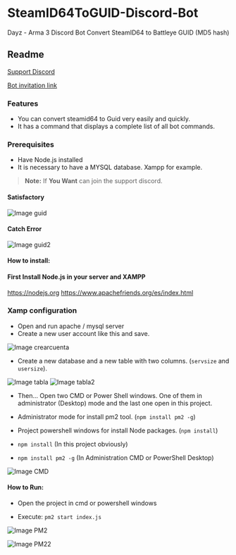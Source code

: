 # SteamID64ToGUID-Discord-Bot
Dayz - Arma 3 Discord Bot Convert SteamID64 to Battleye GUID (MD5 hash)

## Readme
[Support Discord](https://discord.gg/M3FvUq8)

[Bot invitation link](https://discord.com/api/oauth2/authorize?client_id=706139732073250860&permissions=537394240&scope=bot)

### Features
- You can convert steamid64 to Guid very easily and quickly.
- It has a command that displays a complete list of all bot commands.

### Prerequisites
- Have Node.js installed
- It is necessary to have a MYSQL database. Xampp for example.

> **Note:** If **You Want** can join the support discord.

#### Satisfactory
![Image guid](https://i.imgur.com/Y92BDwk.png)

#### Catch Error
![Image guid2](https://i.imgur.com/53Pfkj3.png)


#### How to install:
#### First Install Node.js in your server and XAMPP
https://nodejs.org
https://www.apachefriends.org/es/index.html

### Xamp configuration
- Open and run apache / mysql server
- Create a new user account like this and save.

![Image crearcuenta](https://i.imgur.com/TxXbA1L.png)

- Create a new database and a new table with two columns. (`servsize` and `usersize`).

![Image tabla](https://i.imgur.com/dNoLgL4.png)
![Image tabla2](https://i.imgur.com/ZK24U91.png)


- Then... Open two CMD or Power Shell windows. One of them in administrator (Desktop) mode and the last one open in this project.
- Administrator mode for install pm2 tool. (`npm install pm2 -g`)
- Project powershell windows for install Node packages. (`npm install`)

- `npm install` (In this project obviously)

- `npm install pm2 -g` (In Administration CMD or PowerShell Desktop)

![Image CMD](https://i.imgur.com/Io1ytIu.png)

#### How to Run:
- Open the project in cmd or powershell windows

- Execute: `pm2 start index.js`

![Image PM2](https://i.imgur.com/zsATyCv.png)

![Image PM22](https://i.imgur.com/BBWe2Ty.png)
